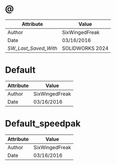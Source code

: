 # @
| Attribute | Value |
| ---  | ---     |
| Author | SixWingedFreak |
| Date | 03/16/2016 |
| _SW_Last_Saved_With_ | SOLIDWORKS 2024 |
# Default
| Attribute | Value |
| ---  | ---     |
| Author | SixWingedFreak |
| Date | 03/16/2016 |
# Default_speedpak
| Attribute | Value |
| ---  | ---     |
| Author | SixWingedFreak |
| Date | 03/16/2016 |
